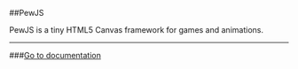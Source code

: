 ##PewJS

PewJS is a tiny HTML5 Canvas framework for games and animations.

----

###[Go to documentation](http://1franck.github.io/PewJS/doc/)